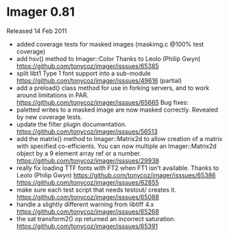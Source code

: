 # Imager 0.81

Released 14 Feb 2011

- added coverage tests for masked images (maskimg.c @100% test coverage) 
- add hsv() method to Imager::Color Thanks to Leolo (Philip Gwyn) https://github.com/tonycoz/imager/isssues/65385 
- split libt1 Type 1 font support into a sub-module https://github.com/tonycoz/imager/isssues/49616 (partial) 
- add a preload() class method for use in forking servers, and to work around limitations in PAR. https://github.com/tonycoz/imager/isssues/65665 Bug fixes: 
- paletted writes to a masked image are now masked correctly. Revealed by new coverage tests. 
- update the filter plugin documentation. https://github.com/tonycoz/imager/isssues/56513 
- add the matrix() method to Imager::Matrix2d to allow creation of a matrix with specified co-efficients. You can now multiple an Imager::Matrix2d object by a 9 element array ref or a number. https://github.com/tonycoz/imager/isssues/29938 
- really fix loading TTF fonts with FT2 when FT1 isn't available. Thanks to Leolo (Philip Gwyn) https://github.com/tonycoz/imager/isssues/65386 https://github.com/tonycoz/imager/isssues/62855 
- make sure each test script that needs testout/ creates it. https://github.com/tonycoz/imager/isssues/65088 
- handle a slightly different warning from libtiff 4.x https://github.com/tonycoz/imager/isssues/65268 
- the sat transform2() op returned an incorrect saturation. https://github.com/tonycoz/imager/isssues/65391
